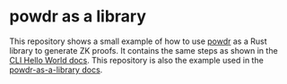 # powdr as a library

This repository shows a small example of how to use
[powdr](https://github.com/powdr-labs/powdr) as a Rust library to generate ZK
proofs.  It contains the same steps as shown in the [CLI Hello World
docs](https://docs.powdr.org/hello_world.html). This repository is also the example
used in the [powdr-as-a-library docs](https://docs.powdr.org/powdr_crate.html).
